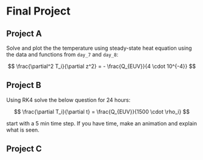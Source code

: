 Final Project
=============

## Project A

Solve and plot the the temperature using steady-state heat equation using the 
data and functions from `day_7` and `day_8`:

$$
\frac{\partial^2 T_i}{\partial z^2} = - \frac{Q_{EUV}}{4 \cdot 10^{-4}}
$$

## Project B

Using RK4 solve the below question for 24 hours:

$$
\frac{\partial T_i}{\partial t} = \frac{Q_{EUV}}{1500 \cdot \rho_i}
$$

start with a 5 min time step. If you have time, make an animation and explain
what is seen.

## Project C
